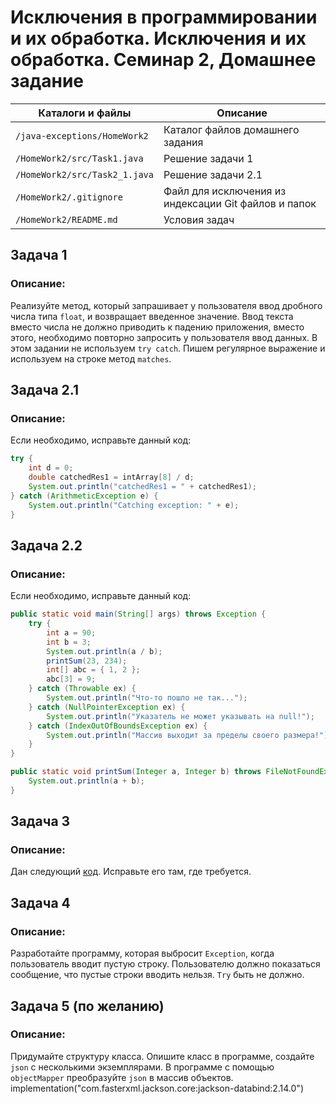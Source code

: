 # Исключения в программировании и их обработка. Исключения и их обработка. Семинар 2, Домашнее задание

Каталоги и файлы              | Описание
------------------------------|-----------------------------------------------------
`/java-exceptions/HomeWork2`  | Каталог файлов домашнего задания
`/HomeWork2/src/Task1.java`   | Решение задачи 1
`/HomeWork2/src/Task2_1.java` | Решение задачи 2.1
`/HomeWork2/.gitignore`       | Файл для исключения из индексации Git файлов и папок
`/HomeWork2/README.md`        | Условия задач

## Задача 1

### Описание:

Реализуйте метод, который запрашивает у пользователя ввод дробного числа типа `float`, и возвращает введенное значение. Ввод текста вместо числа не должно приводить к падению приложения, вместо этого, необходимо повторно запросить у пользователя ввод данных. В этом задании не используем `try catch`. Пишем регулярное выражение и используем на строке метод `matches`.

## Задача 2.1

### Описание:

Если необходимо, исправьте данный код:

```java
try {
    int d = 0;
    double catchedRes1 = intArray[8] / d;
    System.out.println("catchedRes1 = " + catchedRes1);
} catch (ArithmeticException e) {
    System.out.println("Catching exception: " + e);
}
```

## Задача 2.2

### Описание:

Если необходимо, исправьте данный код:

```java
public static void main(String[] args) throws Exception {
    try {
        int a = 90;
        int b = 3;
        System.out.println(a / b);
        printSum(23, 234);
        int[] abc = { 1, 2 };
        abc[3] = 9;
    } catch (Throwable ex) {
        System.out.println("Что-то пошло не так...");
    } catch (NullPointerException ex) {
        System.out.println("Указатель не может указывать на null!");
    } catch (IndexOutOfBoundsException ex) {
        System.out.println("Массив выходит за пределы своего размера!");
    }
}

public static void printSum(Integer a, Integer b) throws FileNotFoundException {
    System.out.println(a + b);
}
```


## Задача 3

### Описание:

Дан следующий [код](https://docs.google.com/document/d/17EaA1lDxzD5YigQ5OAal60fOFKVoCbEJqooB9XfhT7w/edit). Исправьте его там, где требуется.

## Задача 4

### Описание:

Разработайте программу, которая выбросит `Exception`, когда пользователь вводит пустую строку. Пользователю должно показаться сообщение, что пустые строки вводить нельзя. `Try` быть не должно.

## Задача 5 (по желанию)

### Описание:

Придумайте структуру класса. Опишите класс в программе, создайте `json` с несколькими экземплярами. В программе с помощью `objectMapper` преобразуйте `json` в массив объектов.
implementation("com.fasterxml.jackson.core:jackson-databind:2.14.0")


